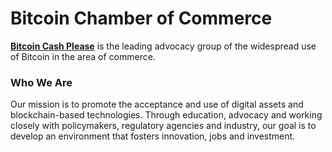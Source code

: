 # Bitcoin Chamber of Commerce

__[Bitcoin Cash Please](https://bchplease.org)__ is the leading advocacy group of the widespread use of Bitcoin in the area of commerce.

### Who We Are

Our mission is to promote the acceptance and use of digital assets and blockchain-based technologies. Through education, advocacy and working closely with policymakers, regulatory agencies and industry, our goal is to develop an environment that fosters innovation, jobs and investment.
